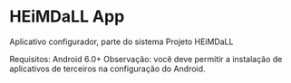 # HEiMDaLL App
Aplicativo configurador, parte do sistema Projeto HEiMDaLL

Requisitos: Android 6.0+
Observação: você deve permitir a instalação de aplicativos de terceiros na configuração do Android.
